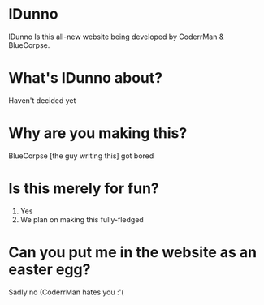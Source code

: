 # IDunno

IDunno Is this all-new website being developed by CoderrMan & BlueCorpse.

# What's IDunno about?

Haven't decided yet

# Why are you making this?

BlueCorpse [the guy writing this] got bored

# Is this merely for fun?

1. Yes
2. We plan on making this fully-fledged

# Can you put me in the website as an easter egg?

Sadly no (CoderrMan hates you :'(
